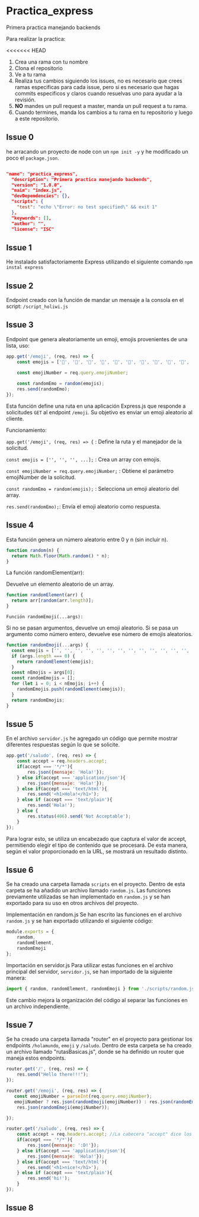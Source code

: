 # Practica_express

Primera practica manejando backends

Para realizar la practica:

<<<<<<< HEAD

1. Crea una rama con tu nombre
2. Clona el repositorio
3. Ve a tu rama
4. Realiza tus cambios siguiendo los issues, no es necesario que crees ramas especificas para cada issue, pero si es necesario que hagas commits especificos y claros cuando resuelvas uno para ayudar a la revisión.
5. **NO** mandes un pull request a master, manda un pull request a tu rama.
6. Cuando termines, manda los cambios a tu rama en tu repositorio y luego a este repositorio.

## Issue 0

he arracando un proyecto de node con un `npm init -y` y he modificado un poco el `package.json`.

```json

"name": "practica_express",
  "description": "Primera practica manejando backends",
  "version": "1.0.0",
  "main": "index.js",
  "devDependencies": {},
  "scripts": {
    "test": "echo \"Error: no test specified\" && exit 1"
  },
  "keywords": [],
  "author": "",
  "license": "ISC"

  ```

## Issue 1

He instalado satisfactoriamente Express utilizando el siguiente comando `npm instal express`

## Issue 2

Endpoint creado con la función de mandar un mensaje a la consola en el script: ``/script_holiwi.js``

## Issue 3

Endpoint que genera aleatoriamente un emoji, emojis provenientes de una lista, uso:

```javascript
app.get('/emoji', (req, res) => {
    const emojis = ['🍇', '🍈', '🍉', '🍊', '🍋', '🍌', '🍍', '🍎', '🍏', '🍐', '🍑', '🍒', '🍓', '🥝', '🍅', '🥥', '🥑', '🍆', '🥔', '🥕'];

    const emojiNumber = req.query.emojiNumber;
    
    const randomEmo = random(emojis);
    res.send(randomEmo);
});
```

Esta función define una ruta en una aplicación Express.js que responde a solicitudes ``GET`` al endpoint ``/emoji``. Su objetivo es enviar un emoji aleatorio al cliente.

Funcionamiento:

`app.get('/emoji', (req, res) => {` : Define la ruta y el manejador de la solicitud.

`const emojis = ['', '', '', ...];` : Crea un array con emojis.

`const emojiNumber = req.query.emojiNumber;` : Obtiene el parámetro emojiNumber de la solicitud.

`const randomEmo = random(emojis);` : Selecciona un emoji aleatorio del array.

`res.send(randomEmo);`: Envía el emoji aleatorio como respuesta.

## Issue 4

Esta función genera un número aleatorio entre 0 y n (sin incluir n).

```JavaScript
function random(n) {
  return Math.floor(Math.random() * n);
}
```

La función randomElement(arr):

Devuelve un elemento aleatorio de un array.

```JavaScript
function randomElement(arr) {
  return arr[random(arr.length)];
}
```

``Función randomEmoji(...args):``

Si no se pasan argumentos, devuelve un emoji aleatorio.
Si se pasa un argumento como número entero, devuelve ese número de emojis aleatorios.

```JavaScript
function randomEmoji(...args) {
  const emojis = ['', '', '', '', '', '', '', '', '', '', '', '', '', '', '', '', '', '', '', ''];
  if (args.length === 0) {
    return randomElement(emojis);
  }
  const nEmojis = args[0];
  const randomEmojis = [];
  for (let i = 0; i < nEmojis; i++) {
    randomEmojis.push(randomElement(emojis));
  }
  return randomEmojis;
}
```

## Issue 5

En el archivo ``servidor.js`` he agregado un código que permite mostrar diferentes respuestas según lo que se solicite. 

```JavaScript
app.get('/saludo', (req, res) => {
    const accept = req.headers.accept;
    if(accept === '*/*'){
        res.json({mensaje: 'Hola!'});
    } else if(accept === 'application/json'){
        res.json({mensaje: 'Hola!'});
    } else if(accept === 'text/html'){
        res.send('<h1>Hola!</h1>');
    } else if (accept === 'text/plain'){
        res.send('Hola!');
    } else {
        res.status(406).send('Not Acceptable');
    }
});
```

Para lograr esto, se utiliza un encabezado que captura el valor de accept, permitiendo elegir el tipo de contenido que se procesará. De esta manera, según el valor proporcionado en la URL, se mostrará un resultado distinto.

## Issue 6

Se ha creado una carpeta llamada ``scripts`` en el proyecto. Dentro de esta carpeta se ha añadido un archivo llamado ``random.js``. Las funciones previamente utilizadas se han implementado en ``random.js`` y se han exportado para su uso en otros archivos del proyecto.

Implementación en random.js
Se han escrito las funciones en el archivo ``random.js`` y se han exportado utilizando el siguiente código:

```JavaScript
module.exports = {
    random,
    randomElement,
    randomEmoji
};
```

Importación en servidor.js
Para utilizar estas funciones en el archivo principal del servidor, ``servidor.js``, se han importado de la siguiente manera:

```JavaScript
import { random, randomElement, randomEmoji } from './scripts/random.js';
```

Este cambio mejora la organización del código al separar las funciones en un archivo independiente.

## Issue 7

Se ha creado una carpeta llamada "router" en el proyecto para gestionar los endpoints ``/holamundo``, ``emoji`` y ``/saludo``. Dentro de esta carpeta se ha creado un archivo llamado "rutasBasicas.js", donde se ha definido un router que maneja estos endpoints.

```JavaScript
router.get('/', (req, res) => {
    res.send("Hello there!!!");
});

router.get('/emoji', (req, res) => {
   const emojiNumber = parseInt(req.query.emojiNumber);
   emojiNumber ? res.json(randomEmoji(emojiNumber)) : res.json(randomEmoji(1))
    res.json(randomEmoji(emojiNumber));

});

router.get('/saludo', (req, res) => {
    const accept = req.headers.accept; //La cabecera "accept" dice los tipos de contenido que el cliente puede procesar.
    if(accept === '*/*'){
        res.json({mensaje: ':D!'});
    } else if(accept === 'application/json'){
        res.json({mensaje: 'Hola!'});
    } else if(accept === 'text/html'){
        res.send('<h1>nice!</h1>');
    } else if (accept === 'text/plain'){
        res.send('hi!');
    } 
});
```

## Issue 8

